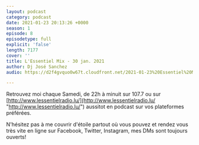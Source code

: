 ```yaml
---
layout: podcast
category: podcast
date: 2021-01-23 20:13:26 +0000
season: 1
episode: 8
episodetype: full
explicit: 'false'
length: 7177
cover: ''
title: L'Essentiel Mix - 30 jan. 2021
author: Dj José Sanchez
audio: https://d2f4gvquo0w67t.cloudfront.net/2021-01-23%20Essentiel%20Mix.mp3

---
```

Retrouvez moi chaque Samedi, de 22h à minuit sur 107.7 ou sur [http://www.lessentielradio.lu/](http://www.lessentielradio.lu/ "http://www.lessentielradio.lu/") aussitot en podcast sur vos plateformes préférées.

N'hésitez pas à me couvrir d'étoile partout où vous pouvez et rendez vous très vite en ligne sur Facebook, Twitter, Instagram, mes DMs sont toujours ouverts!